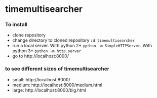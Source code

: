 # timemultisearcher

### To install
- clone repository
- change directory to cloned repository `cd timemultisearcher`
- run a local server. With python 2+ `python -m SimpleHTTPServer`. With python 3+ `python -m http.server`
- go to http://localhost:8000/

### to see different sizes of timemultisearcher
- small: http://localhost:8000/
- medium: http://localhost:8000/medium.html
- large: http://localhost:8000/big.html
